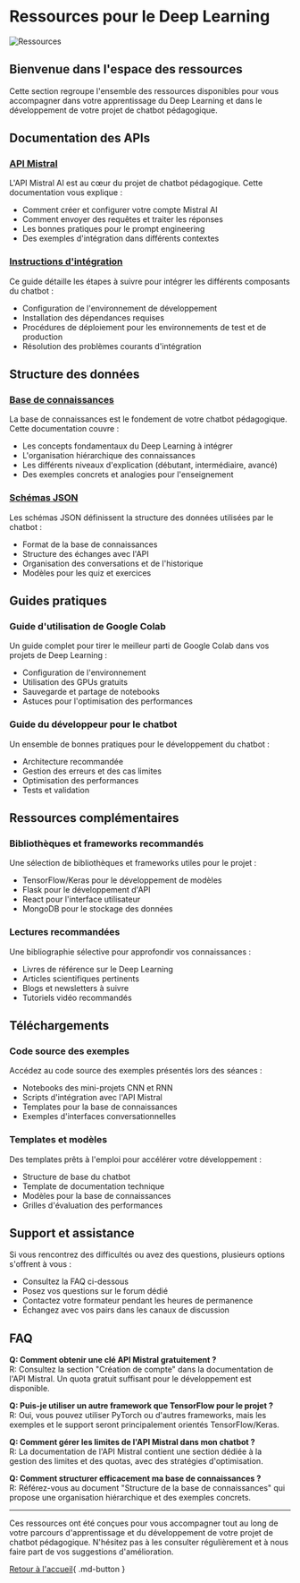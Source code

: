 # Ressources pour le Deep Learning

![Ressources](https://images.unsplash.com/photo-1456406644174-8ddd4cd52a06?auto=format&fit=crop&q=80&w=1000&h=300)

## Bienvenue dans l'espace des ressources

Cette section regroupe l'ensemble des ressources disponibles pour vous accompagner dans votre apprentissage du Deep Learning et dans le développement de votre projet de chatbot pédagogique.

## Documentation des APIs

### [API Mistral](api-mistral.md)

L'API Mistral AI est au cœur du projet de chatbot pédagogique. Cette documentation vous explique :

 - Comment créer et configurer votre compte Mistral AI
 - Comment envoyer des requêtes et traiter les réponses
 - Les bonnes pratiques pour le prompt engineering
 - Des exemples d'intégration dans différents contextes

### [Instructions d'intégration](instructions-integration.md)

Ce guide détaille les étapes à suivre pour intégrer les différents composants du chatbot :

 - Configuration de l'environnement de développement
 - Installation des dépendances requises
 - Procédures de déploiement pour les environnements de test et de production
 - Résolution des problèmes courants d'intégration

## Structure des données

### [Base de connaissances](base-connaissances.md)

La base de connaissances est le fondement de votre chatbot pédagogique. Cette documentation couvre :

 - Les concepts fondamentaux du Deep Learning à intégrer
 - L'organisation hiérarchique des connaissances
 - Les différents niveaux d'explication (débutant, intermédiaire, avancé)
 - Des exemples concrets et analogies pour l'enseignement

### [Schémas JSON](json-schemas.md)

Les schémas JSON définissent la structure des données utilisées par le chatbot :

 - Format de la base de connaissances
 - Structure des échanges avec l'API
 - Organisation des conversations et de l'historique
 - Modèles pour les quiz et exercices

## Guides pratiques

### Guide d'utilisation de Google Colab

Un guide complet pour tirer le meilleur parti de Google Colab dans vos projets de Deep Learning :

 - Configuration de l'environnement
 - Utilisation des GPUs gratuits
 - Sauvegarde et partage de notebooks
 - Astuces pour l'optimisation des performances

### Guide du développeur pour le chatbot

Un ensemble de bonnes pratiques pour le développement du chatbot :

 - Architecture recommandée
 - Gestion des erreurs et des cas limites
 - Optimisation des performances
 - Tests et validation

## Ressources complémentaires

### Bibliothèques et frameworks recommandés

Une sélection de bibliothèques et frameworks utiles pour le projet :

 - TensorFlow/Keras pour le développement de modèles
 - Flask pour le développement d'API
 - React pour l'interface utilisateur
 - MongoDB pour le stockage des données

### Lectures recommandées

Une bibliographie sélective pour approfondir vos connaissances :

 - Livres de référence sur le Deep Learning
 - Articles scientifiques pertinents
 - Blogs et newsletters à suivre
 - Tutoriels vidéo recommandés

## Téléchargements

### Code source des exemples

Accédez au code source des exemples présentés lors des séances :

  - Notebooks des mini-projets CNN et RNN
  - Scripts d'intégration avec l'API Mistral
  - Templates pour la base de connaissances
  - Exemples d'interfaces conversationnelles

### Templates et modèles

Des templates prêts à l'emploi pour accélérer votre développement :

 - Structure de base du chatbot
 - Template de documentation technique
 - Modèles pour la base de connaissances
 - Grilles d'évaluation des performances

## Support et assistance

Si vous rencontrez des difficultés ou avez des questions, plusieurs options s'offrent à vous :

- Consultez la FAQ ci-dessous
- Posez vos questions sur le forum dédié
- Contactez votre formateur pendant les heures de permanence
- Échangez avec vos pairs dans les canaux de discussion

## FAQ

**Q: Comment obtenir une clé API Mistral gratuitement ?**  
R: Consultez la section "Création de compte" dans la documentation de l'API Mistral. Un quota gratuit suffisant pour le développement est disponible.

**Q: Puis-je utiliser un autre framework que TensorFlow pour le projet ?**  
R: Oui, vous pouvez utiliser PyTorch ou d'autres frameworks, mais les exemples et le support seront principalement orientés TensorFlow/Keras.

**Q: Comment gérer les limites de l'API Mistral dans mon chatbot ?**  
R: La documentation de l'API Mistral contient une section dédiée à la gestion des limites et des quotas, avec des stratégies d'optimisation.

**Q: Comment structurer efficacement ma base de connaissances ?**  
R: Référez-vous au document "Structure de la base de connaissances" qui propose une organisation hiérarchique et des exemples concrets.

---

Ces ressources ont été conçues pour vous accompagner tout au long de votre parcours d'apprentissage et du développement de votre projet de chatbot pédagogique. N'hésitez pas à les consulter régulièrement et à nous faire part de vos suggestions d'amélioration.

[Retour à l'accueil](../index.md){ .md-button }